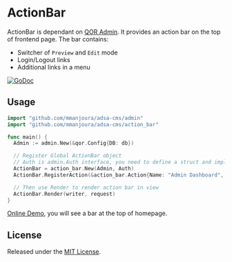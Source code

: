 # ActionBar

ActionBar is dependant on [QOR Admin](https://github.com/mmanjoura/adsa-cms/admin). It provides an action bar on the top of frontend page. The bar contains:

* Switcher of `Preview` and `Edit` mode
* Login/Logout links
* Additional links in a menu

[![GoDoc](https://godoc.org/github.com/mmanjoura/adsa-cms/action_bar?status.svg)](https://godoc.org/github.com/mmanjoura/adsa-cms/action_bar)

## Usage

```go
import "github.com/mmanjoura/adsa-cms/admin"
import "github.com/mmanjoura/adsa-cms/action_bar"

func main() {
  Admin := admin.New(&qor.Config{DB: db})

  // Register Global ActionBar object
  // Auth is admin.Auth interface, you need to define a struct and implements interface's functions
  ActionBar = action_bar.New(Admin, Auth)
  ActionBar.RegisterAction(&action_bar.Action{Name: "Admin Dashboard", Link: "/admin"})

  // Then use Render to render action bar in view
  ActionBar.Render(writer, request)
}

```

[Online Demo](http://demo.getqor.com/), you will see a bar at the top of homepage.

## License

Released under the [MIT License](http://opensource.org/licenses/MIT).

